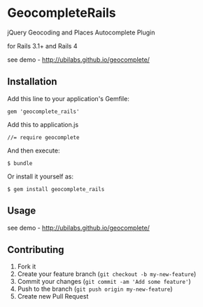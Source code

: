 # GeocompleteRails

jQuery Geocoding and Places Autocomplete Plugin

for Rails 3.1+ and Rails 4 

see demo - http://ubilabs.github.io/geocomplete/

## Installation

Add this line to your application's Gemfile:

    gem 'geocomplete_rails'

Add this to application.js

    //= require geocomplete

And then execute:

    $ bundle

Or install it yourself as:

    $ gem install geocomplete_rails

## Usage

see demo - http://ubilabs.github.io/geocomplete/

## Contributing

1. Fork it
2. Create your feature branch (`git checkout -b my-new-feature`)
3. Commit your changes (`git commit -am 'Add some feature'`)
4. Push to the branch (`git push origin my-new-feature`)
5. Create new Pull Request
